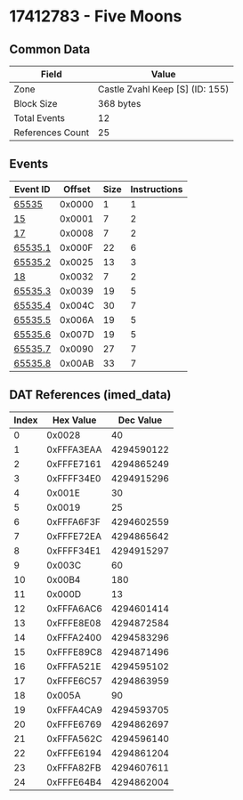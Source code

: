 # 17412783 - Five Moons

## Common Data

| Field            | Value                           |
|------------------|---------------------------------|
| Zone             | Castle Zvahl Keep [S] (ID: 155) |
| Block Size       | 368 bytes                       |
| Total Events     | 12                              |
| References Count | 25                              |

## Events

| Event ID                | Offset   |   Size |   Instructions |
|-------------------------|----------|--------|----------------|
| [65535](./65535.md)     | 0x0000   |      1 |              1 |
| [15](./15.md)           | 0x0001   |      7 |              2 |
| [17](./17.md)           | 0x0008   |      7 |              2 |
| [65535.1](./65535.1.md) | 0x000F   |     22 |              6 |
| [65535.2](./65535.2.md) | 0x0025   |     13 |              3 |
| [18](./18.md)           | 0x0032   |      7 |              2 |
| [65535.3](./65535.3.md) | 0x0039   |     19 |              5 |
| [65535.4](./65535.4.md) | 0x004C   |     30 |              7 |
| [65535.5](./65535.5.md) | 0x006A   |     19 |              5 |
| [65535.6](./65535.6.md) | 0x007D   |     19 |              5 |
| [65535.7](./65535.7.md) | 0x0090   |     27 |              7 |
| [65535.8](./65535.8.md) | 0x00AB   |     33 |              7 |

## DAT References (imed_data)

|   Index | Hex Value   |   Dec Value |
|---------|-------------|-------------|
|       0 | 0x0028      |          40 |
|       1 | 0xFFFA3EAA  |  4294590122 |
|       2 | 0xFFFE7161  |  4294865249 |
|       3 | 0xFFFF34E0  |  4294915296 |
|       4 | 0x001E      |          30 |
|       5 | 0x0019      |          25 |
|       6 | 0xFFFA6F3F  |  4294602559 |
|       7 | 0xFFFE72EA  |  4294865642 |
|       8 | 0xFFFF34E1  |  4294915297 |
|       9 | 0x003C      |          60 |
|      10 | 0x00B4      |         180 |
|      11 | 0x000D      |          13 |
|      12 | 0xFFFA6AC6  |  4294601414 |
|      13 | 0xFFFE8E08  |  4294872584 |
|      14 | 0xFFFA2400  |  4294583296 |
|      15 | 0xFFFE89C8  |  4294871496 |
|      16 | 0xFFFA521E  |  4294595102 |
|      17 | 0xFFFE6C57  |  4294863959 |
|      18 | 0x005A      |          90 |
|      19 | 0xFFFA4CA9  |  4294593705 |
|      20 | 0xFFFE6769  |  4294862697 |
|      21 | 0xFFFA562C  |  4294596140 |
|      22 | 0xFFFE6194  |  4294861204 |
|      23 | 0xFFFA82FB  |  4294607611 |
|      24 | 0xFFFE64B4  |  4294862004 |
